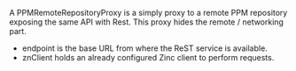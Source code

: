 A PPMRemoteRepositoryProxy is a simply proxy to a remote PPM repository exposing the same API with Rest. This proxy hides the remote / networking part.

- endpoint is the base URL from where the ReST service is available.
- znClient holds an already configured Zinc client to perform requests.